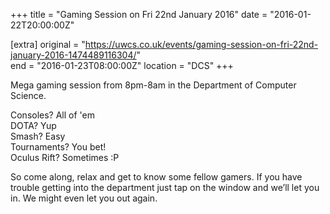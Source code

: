 +++
title = "Gaming Session on Fri 22nd January 2016"
date = "2016-01-22T20:00:00Z"

[extra]
original = "https://uwcs.co.uk/events/gaming-session-on-fri-22nd-january-2016-1474489116304/"    
end = "2016-01-23T08:00:00Z"
location = "DCS"
+++

Mega gaming session from 8pm-8am in the Department of Computer Science.

Consoles? All of 'em  
DOTA? Yup  
Smash? Easy  
Tournaments? You bet\!  
Oculus Rift? Sometimes :P

So come along, relax and get to know some fellow gamers. If you have trouble getting into the department just tap on the window and we’ll let you in. We might even let you out again.

